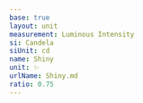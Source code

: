 ```yaml
---
base: true
layout: unit
measurement: Luminous Intensity
si: Candela
siUnit: cd
name: Shiny
unit: ✨
urlName: Shiny.md
ratio: 0.75
---
```

